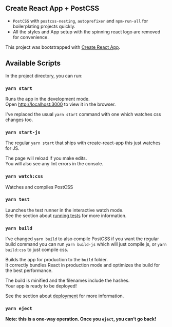 ## Create React App + PostCSS

- `PostCSS` with `postcss-nesting`, `autoprefixer` and `npm-run-all` for boilerplating projects quickly.
- All the styles and App setup with the spinning react logo are removed for convenience. 

This project was bootstrapped with [Create React App](https://github.com/facebook/create-react-app).

## Available Scripts

In the project directory, you can run:

### `yarn start`

Runs the app in the development mode.<br />
Open [http://localhost:3000](http://localhost:3000) to view it in the browser.

I've replaced the usual `yarn start` command with one which watches css changes too.

### `yarn start-js`

The regular `yarn start` that ships with create-react-app this just watches for JS.

The page will reload if you make edits.<br />
You will also see any lint errors in the console.

### `yarn watch:css`

Watches and compiles PostCSS

### `yarn test`

Launches the test runner in the interactive watch mode.<br />
See the section about [running tests](https://facebook.github.io/create-react-app/docs/running-tests) for more information.

### `yarn build`

I've changed `yarn build` to also compile PostCSS if you want the regular build command you can run `yarn build-js` which will just compile js, or `yarn build:css` to just compile css.

Builds the app for production to the `build` folder.<br />
It correctly bundles React in production mode and optimizes the build for the best performance.

The build is minified and the filenames include the hashes.<br />
Your app is ready to be deployed!

See the section about [deployment](https://facebook.github.io/create-react-app/docs/deployment) for more information.

### `yarn eject`

**Note: this is a one-way operation. Once you `eject`, you can’t go back!**

